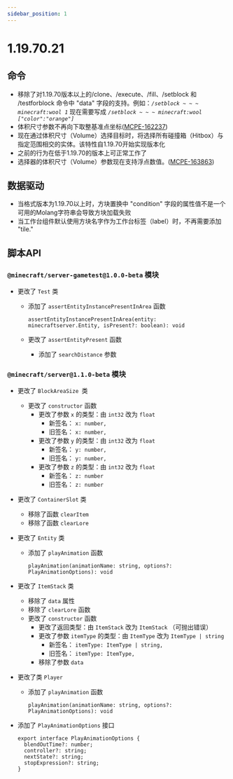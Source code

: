 ```yaml
---
sidebar_position: 1
---
```


# 1.19.70.21

## 命令

- 移除了对1.19.70版本以上的/clone、/execute、/fill、/setblock 和 /testforblock 命令中 "data" 字段的支持。例如：*`/setblock ~ ~ ~ minecraft:wool 1`* 现在需要写成 *`/setblock ~ ~ ~ minecraft:wool ["color":"orange"]`*
- 体积尺寸参数不再向下取整基准点坐标([MCPE-162237](https://bugs.mojang.com/browse/MCPE-162237))
- 现在通过体积尺寸（Volume）选择目标时，将选择所有碰撞箱（Hitbox）与指定范围相交的实体。该特性自1.19.70开始实现版本化
- 之前的行为在低于1.19.70的版本上可正常工作了
- 选择器的体积尺寸（Volume）参数现在支持浮点数值。([MCPE-163863](https://bugs.mojang.com/browse/MCPE-163863))

## 数据驱动

- 当格式版本为1.19.70以上时，方块置换中 "condition" 字段的属性值不是一个可用的Molang字符串会导致方块加载失败
- 当工作台组件默认使用方块名字作为工作台标签（label）时，不再需要添加 "tile."

## 脚本API

### `@minecraft/server-gametest@1.0.0-beta` 模块

- 更改了 `Test` 类

  - 添加了 `assertEntityInstancePresentInArea` 函数

    ```
    assertEntityInstancePresentInArea(entity: minecraftserver.Entity, isPresent?: boolean): void      
    ```

  - 更改了 `assertEntityPresent` 函数

    - 添加了 `searchDistance` 参数

### `@minecraft/server@1.1.0-beta` 模块

- 更改了 `BlockAreaSize `类

  - 更改了 `constructor` 函数
    - 更改了参数 `x` 的类型：由 `int32` 改为 `float`
      - 新签名： `x: number, `
      - 旧签名： `x: number, `
    - 更改了参数 `y` 的类型：由 `int32` 改为 `float`
      - 新签名： `y: number, `
      - 旧签名： `y: number, `
    - 更改了参数 `z` 的类型：由 `int32` 改为 `float`
      - 新签名： `z: number`
      - 旧签名： `z: number`

- 更改了 `ContainerSlot` 类

  - 移除了函数 `clearItem`
  - 移除了函数 `clearLore`

- 更改了 `Entity` 类

  - 添加了 `playAnimation` 函数

    ```
    playAnimation(animationName: string, options?: PlayAnimationOptions): void      
    ```

- 更改了 `ItemStack` 类

  - 移除了 `data` 属性
  - 移除了 `clearLore` 函数
  - 更改了 `constructor` 函数
    - 更改了返回类型：由 `ItemStack` 改为 `ItemStack` （可抛出错误）
    - 更改了参数 `itemType` 的类型：由 `ItemType` 改为 `ItemType | string`
      - 新签名： `itemType: ItemType | string, `
      - 旧签名： `itemType: ItemType, `
    - 移除了参数 `data`

- 更改了类 `Player`

  - 添加了 `playAnimation` 函数

    ```
    playAnimation(animationName: string, options?: PlayAnimationOptions): void      
    ```

- 添加了 `PlayAnimationOptions` 接口

  ```
  export interface PlayAnimationOptions {
    blendOutTime?: number;
    controller?: string;
    nextState?: string;
    stopExpression?: string;
  }
  ```